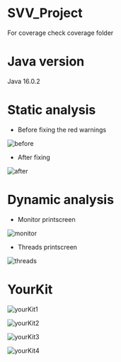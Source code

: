 # SVV_Project
For coverage check coverage folder
# Java version 
Java 16.0.2
# Static analysis
  - Before fixing the red warnings
  
 ![before](https://user-images.githubusercontent.com/67190949/142994301-e10d0ccd-96d6-4664-92f2-714a65d87b4c.png)
 - After fixing
 
![after](https://user-images.githubusercontent.com/67190949/142994490-4a55792d-b32e-4975-83f5-cae28966915b.png)

# Dynamic analysis
  - Monitor printscreen
 
![monitor](https://user-images.githubusercontent.com/67190949/143000750-8d0e6c5e-97af-4ced-aad3-23ccaba4210b.png)

  - Threads printscreen

![threads](https://user-images.githubusercontent.com/67190949/143000807-b84ce73c-dc27-44f3-9bed-95d058c359d8.png)

# YourKit 

![yourKit1](https://user-images.githubusercontent.com/67190949/144724487-7d080d6a-c436-471a-9661-5c2241b35ccd.png)

![yourKit2](https://user-images.githubusercontent.com/67190949/144724491-9abb0dc8-7df1-4bf8-8cce-bf2ec5226c8d.png)

![yourKit3](https://user-images.githubusercontent.com/67190949/144724496-d92b7635-54e6-4be3-bced-ba16aa68278a.png)

![yourKit4](https://user-images.githubusercontent.com/67190949/144724503-3dc2f57a-c3d1-4d31-923f-d9812aabdcf6.png)
